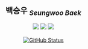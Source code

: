 <div align="center">
  <h2>백승우 <sub><i>Seungwoo Baek</i></sub></h2>
  <a href="https://whitenworld.tistory.com/"><img src="https://img.shields.io/badge/Tistory-E5511E?style=badge&logo=Tistory&logoColor=white"/></a>
  <a href="https://github.com/swthewhite-lab"><img src="https://img.shields.io/badge/%F0%9F%A7%AA_Lab-47c98c"/></a>
  <!--
  <a href="./"><img src="https://img.shields.io/badge/Resume-3160EB?style=badge&logo=Notion&logoColor=white"/></a>
  -->
  <a href="https://hits.seeyoufarm.com"><img src="https://hits.seeyoufarm.com/api/count/incr/badge.svg?url=https%3A%2F%2Fgithub.com%2FSwtheWhite&count_bg=%2379C83D&title_bg=%23555555&icon=&icon_color=%23E7E7E7&title=hits&edge_flat=false"/></a>
  </br></br>
  <a href="https://github.com/swthewhite"><img alt="GitHub Status" src="https://github-readme-stats.vercel.app/api?username=swthewhite&hide=contribs&show_icons=true&include_all_commits=true&count_private=true"/></a>
</div>

<!--
- 🔭 I’m currently working on SSAFY
- 🌱 I’m currently learning Embedded SW & Project Managing
- 👯 I’m looking to collaborate on OpenSource Library
- 🤔 I’m looking for help with Making Library
- 💬 Ask me about Some Kind of Pathes
- 📫 How to reach me: swthewhite@gmail.com
- 😄 Pronouns: software the white!
- ⚡ Fun fact: hardware the black?
-->
